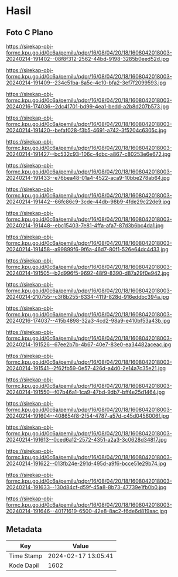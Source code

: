 # Hasil

## Foto C Plano

https://sirekap-obj-formc.kpu.go.id/0c6a/pemilu/pdpr/16/08/04/20/18/1608042018003-20240214-191402--08f8f312-2562-44bd-9198-3285b0eed52d.jpg

https://sirekap-obj-formc.kpu.go.id/0c6a/pemilu/pdpr/16/08/04/20/18/1608042018003-20240214-191409--234c51ba-8a5c-4c10-bfa2-3ef7f2099593.jpg

https://sirekap-obj-formc.kpu.go.id/0c6a/pemilu/pdpr/16/08/04/20/18/1608042018003-20240216-174036--2dc41701-bd99-4ea1-bedd-a2b8d207b573.jpg

https://sirekap-obj-formc.kpu.go.id/0c6a/pemilu/pdpr/16/08/04/20/18/1608042018003-20240214-191420--befaf028-f3b5-4691-a742-3f5204c6305c.jpg

https://sirekap-obj-formc.kpu.go.id/0c6a/pemilu/pdpr/16/08/04/20/18/1608042018003-20240214-191427--bc532c93-106c-4dbc-a867-c80253e6e672.jpg

https://sirekap-obj-formc.kpu.go.id/0c6a/pemilu/pdpr/16/08/04/20/18/1608042018003-20240214-191433--e76bea48-01a4-4522-aca9-10bbe278ab64.jpg

https://sirekap-obj-formc.kpu.go.id/0c6a/pemilu/pdpr/16/08/04/20/18/1608042018003-20240214-191442--66fc86c9-3cde-44db-98b9-4fde29c22de9.jpg

https://sirekap-obj-formc.kpu.go.id/0c6a/pemilu/pdpr/16/08/04/20/18/1608042018003-20240214-191448--ebc15403-7e81-4ffa-afa7-87d3b6bc4da1.jpg

https://sirekap-obj-formc.kpu.go.id/0c6a/pemilu/pdpr/16/08/04/20/18/1608042018003-20240214-191458--a99899f6-9f6a-46d7-80f1-526e64dc4d33.jpg

https://sirekap-obj-formc.kpu.go.id/0c6a/pemilu/pdpr/16/08/04/20/18/1608042018003-20240214-191505--b2d996f5-9692-48f9-8390-d87a29f0e942.jpg

https://sirekap-obj-formc.kpu.go.id/0c6a/pemilu/pdpr/16/08/04/20/18/1608042018003-20240214-210755--c3f8b255-6334-4119-828d-916eddbc394a.jpg

https://sirekap-obj-formc.kpu.go.id/0c6a/pemilu/pdpr/16/08/04/20/18/1608042018003-20240216-174037--415b4898-32a3-4cd2-98a9-e410bf53a43b.jpg

https://sirekap-obj-formc.kpu.go.id/0c6a/pemilu/pdpr/16/08/04/20/18/1608042018003-20240214-191526--67ee2b7b-4b67-40e7-83e0-ea34482aceac.jpg

https://sirekap-obj-formc.kpu.go.id/0c6a/pemilu/pdpr/16/08/04/20/18/1608042018003-20240214-191541--2f62fb59-0e57-426d-a4d0-2e14a7c35e21.jpg

https://sirekap-obj-formc.kpu.go.id/0c6a/pemilu/pdpr/16/08/04/20/18/1608042018003-20240214-191550--f07b46a1-1ca9-47bd-9db7-bff4e25d1464.jpg

https://sirekap-obj-formc.kpu.go.id/0c6a/pemilu/pdpr/16/08/04/20/18/1608042018003-20240214-191604--408654f8-2f54-4787-a57d-c45d0456006f.jpg

https://sirekap-obj-formc.kpu.go.id/0c6a/pemilu/pdpr/16/08/04/20/18/1608042018003-20240214-191613--0ced6a12-2572-4351-a2a3-3c0628d34817.jpg

https://sirekap-obj-formc.kpu.go.id/0c6a/pemilu/pdpr/16/08/04/20/18/1608042018003-20240214-191622--013fb24e-291d-495d-a9f6-bcce51e29b74.jpg

https://sirekap-obj-formc.kpu.go.id/0c6a/pemilu/pdpr/16/08/04/20/18/1608042018003-20240214-191633--130d84cf-d59f-45a8-8b73-47739e1fb0b0.jpg

https://sirekap-obj-formc.kpu.go.id/0c6a/pemilu/pdpr/16/08/04/20/18/1608042018003-20240214-191646--40171619-6500-42e8-8ac2-f6de6d819aac.jpg


## Metadata

| Key        | Value               |
| ---------- | ------------------- |
| Time Stamp | 2024-02-17 13:05:41 |
| Kode Dapil | 1602                |



